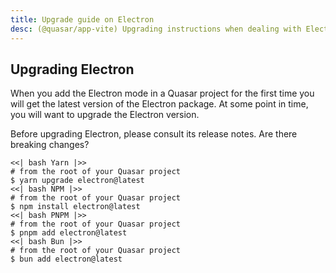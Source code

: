 ```yaml
---
title: Upgrade guide on Electron
desc: (@quasar/app-vite) Upgrading instructions when dealing with Electron in Quasar.
---
```


## Upgrading Electron

When you add the Electron mode in a Quasar project for the first time you will get the latest version of the Electron package. At some point in time, you will want to upgrade the Electron version.

Before upgrading Electron, please consult its release notes. Are there breaking changes?

```tabs
<<| bash Yarn |>>
# from the root of your Quasar project
$ yarn upgrade electron@latest
<<| bash NPM |>>
# from the root of your Quasar project
$ npm install electron@latest
<<| bash PNPM |>>
# from the root of your Quasar project
$ pnpm add electron@latest
<<| bash Bun |>>
# from the root of your Quasar project
$ bun add electron@latest
```
